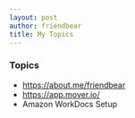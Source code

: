 ```yaml
---
layout: post
author: friendbear
title: My Topics
---
```


### Topics
* <https://about.me/friendbear>
* <https://app.mover.io/>
* Amazon WorkDocs Setup
